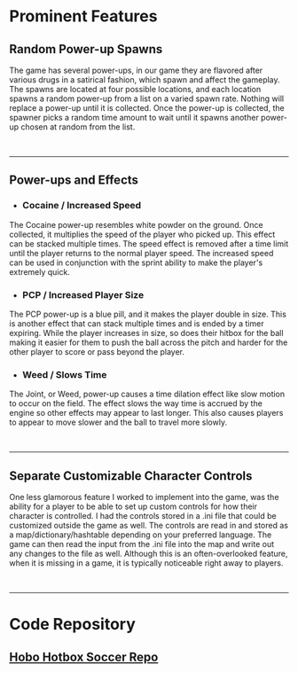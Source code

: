 # Prominent Features
## Random Power-up Spawns
The game has several power-ups, in our game they are flavored after various drugs in a satirical fashion, which spawn and affect the gameplay. The spawns are located at four possible locations, and each location spawns a random power-up from a list on a varied spawn rate. Nothing will replace a power-up until it is collected. Once the power-up is collected, the spawner picks a random time amount to wait until it spawns another power-up chosen at random from the list.

<br />
<hr>

## Power-ups and Effects
- ### Cocaine / Increased Speed
The Cocaine power-up resembles white powder on the ground. Once collected, it multiplies the speed of the player who picked up. This effect can be stacked multiple times. The speed effect is removed after a time limit until the player returns to the normal player speed. The increased speed can be used in conjunction with the sprint ability to make the player's extremely quick.

- ### PCP / Increased Player Size
The PCP power-up is a blue pill, and it makes the player double in size. This is another effect that can stack multiple times and is ended by a timer expiring. While the player increases in size, so does their hitbox for the ball making it easier for them to push the ball across the pitch and harder for the other player to score or pass beyond the player.

- ### Weed / Slows Time
The Joint, or Weed, power-up causes a time dilation effect like slow motion to occur on the field. The effect slows the way time is accrued by the engine so other effects may appear to last longer. This also causes players to appear to move slower and the ball to travel more slowly.

<br />
<hr>

## Separate Customizable Character Controls
One less glamorous feature I worked to implement into the game, was the ability for a player to be able to set up custom controls for how their character is controlled. I had the controls stored in a .ini file that could be customized outside the game as well. The controls are read in and stored as a map/dictionary/hashtable depending on your preferred language. The game can then read the input from the .ini file into the map and write out any changes to the file as well. Although this is an often-overlooked feature, when it is missing in a game, it is typically noticeable right away to players.

<br />
<hr>

# Code Repository
## [Hobo Hotbox Soccer Repo](https://github.com/scuhooper/gaming2D)
